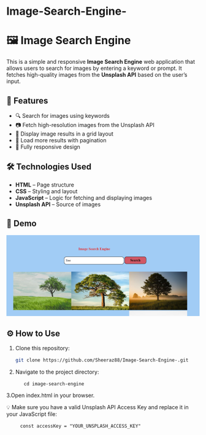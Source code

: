# Image-Search-Engine-

# 🖼️ Image Search Engine

This is a simple and responsive **Image Search Engine** web application that allows users to search for images by entering a keyword or prompt. It fetches high-quality images from the **Unsplash API** based on the user’s input.

## 🚀 Features

- 🔍 Search for images using keywords
- 📷 Fetch high-resolution images from the Unsplash API
- 📄 Display image results in a grid layout
- 🧭 Load more results with pagination
- 📱 Fully responsive design

## 🛠️ Technologies Used

- **HTML** – Page structure
- **CSS** – Styling and layout
- **JavaScript** – Logic for fetching and displaying images
- **Unsplash API** – Source of images

## 📸 Demo

![Demo Screenshot](https://github.com/Sheeraz88/Image-Search-Engine-/blob/main/image%20search%20engine/screenshots/Screenshot%202025-07-07%20135512.png)

## ⚙️ How to Use

1. Clone this repository:
   ```bash
   git clone https://github.com/Sheeraz88/Image-Search-Engine-.git

2. Navigate to the project directory:

          cd image-search-engine

3.Open index.html in your browser.

💡 Make sure you have a valid Unsplash API Access Key and replace it in your JavaScript file:

         const accessKey = "YOUR_UNSPLASH_ACCESS_KEY"   
   
